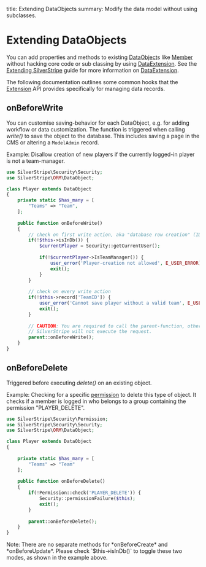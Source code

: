 title: Extending DataObjects
summary: Modify the data model without using subclasses.

# Extending DataObjects

You can add properties and methods to existing [DataObject](api:SilverStripe\ORM\DataObject)s like [Member](api:SilverStripe\Security\Member) without hacking core code or sub 
classing by using [DataExtension](api:SilverStripe\ORM\DataExtension). See the [Extending SilverStripe](../extending) guide for more information on
[DataExtension](api:SilverStripe\ORM\DataExtension).

The following documentation outlines some common hooks that the [Extension](api:SilverStripe\Core\Extension) API provides specifically for managing
data records.

## onBeforeWrite

You can customise saving-behavior for each DataObject, e.g. for adding workflow or data customization. The function is 
triggered when calling *write()* to save the object to the database. This includes saving a page in the CMS or altering 
a `ModelAdmin` record.

Example: Disallow creation of new players if the currently logged-in player is not a team-manager.

```php
use SilverStripe\Security\Security;
use SilverStripe\ORM\DataObject;

class Player extends DataObject 
{
    private static $has_many = [
        "Teams" => "Team",
    ];
    
    public function onBeforeWrite() 
    {
        // check on first write action, aka "database row creation" (ID-property is not set)
        if(!$this->isInDb()) {
            $currentPlayer = Security::getCurrentUser();
        
            if(!$currentPlayer->IsTeamManager()) {
                user_error('Player-creation not allowed', E_USER_ERROR);
                exit();
            }
        }
        
        // check on every write action
        if(!$this->record['TeamID']) {
            user_error('Cannot save player without a valid team', E_USER_ERROR);
            exit();
        }
        
        // CAUTION: You are required to call the parent-function, otherwise
        // SilverStripe will not execute the request.
        parent::onBeforeWrite();
    }
}

```

## onBeforeDelete

Triggered before executing *delete()* on an existing object.

Example: Checking for a specific [permission](permissions) to delete this type of object. It checks if a 
member is logged in who belongs to a group containing the permission "PLAYER_DELETE".

```php
use SilverStripe\Security\Permission;
use SilverStripe\Security\Security;
use SilverStripe\ORM\DataObject;

class Player extends DataObject 
{
    
    private static $has_many = [
        "Teams" => "Team"
    ];
    
    public function onBeforeDelete() 
    {
        if(!Permission::check('PLAYER_DELETE')) {
            Security::permissionFailure($this);
            exit();
        }
        
        parent::onBeforeDelete();
    }
}
```

<div class="notice" markdown='1'>
Note: There are no separate methods for *onBeforeCreate* and *onBeforeUpdate*. Please check `$this->isInDb()` to toggle 
these two modes, as shown in the example above.
</div>
